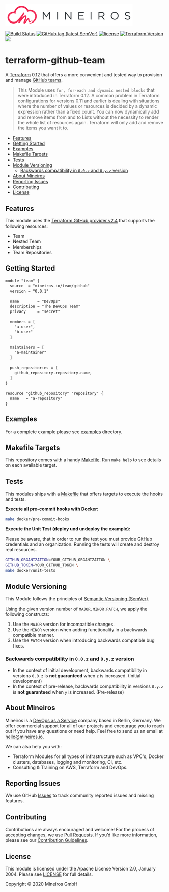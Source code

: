 [<img src="https://raw.githubusercontent.com/mineiros-io/brand/master/mineiros-primary-logo.svg" width="400"/>](https://www.mineiros.io/?ref=terraform-github-team)

[![Build Status](https://mineiros.semaphoreci.com/badges/terraform-github-team/branches/master.svg?style=shields)](https://mineiros.semaphoreci.com/projects/terraform-github-team)
[![GitHub tag (latest SemVer)](https://img.shields.io/github/v/tag/mineiros-io/terraform-github-team.svg?label=latest&sort=semver)](https://github.com/mineiros-io/terraform-github-team/releases)
[![license](https://img.shields.io/badge/license-Apache%202.0-brightgreen.svg)](https://opensource.org/licenses/Apache-2.0)
[![Terraform Version](https://img.shields.io/badge/terraform-~%3E%200.12.20-623CE4.svg)](https://github.com/hashicorp/terraform/releases)
[<img src="https://img.shields.io/badge/slack-@mineiros--community-f32752.svg?logo=slack">](https://join.slack.com/t/mineiros-community/shared_invite/zt-ehidestg-aLGoIENLVs6tvwJ11w9WGg)

# terraform-github-team

A [Terraform](https://www.terraform.io) 0.12 that offers a more convenient and tested way to provision and manage
[GitHub teams](https://help.github.com/en/github/setting-up-and-managing-organizations-and-teams/organizing-members-into-teams).

> This Module uses `for, for-each and dynamic nested blocks` that were introduced in Terraform 0.12.
> A common problem in Terraform configurations for versions 0.11 and earlier is dealing with situations where the number
> of values or resources is decided by a dynamic expression rather than a fixed count.
> You can now dynamically add and remove items from and to Lists without the necessity to render the whole list of
> resources again. Terraform will only add and remove the items you want it to.

- [Features](#features)
- [Getting Started](#getting-started)
- [Examples](#examples)
- [Makefile Targets](#makefile-targets)
- [Tests](#tests)
- [Module Versioning](#module-versioning)
  - [Backwards compatibility in `0.0.z` and `0.y.z` version](#backwards-compatibility-in-00z-and-0yz-version)
- [About Mineiros](#about-mineiros)
- [Reporting Issues](#reporting-issues)
- [Contributing](#contributing)
- [License](#license)

## Features

This module uses the [Terraform GitHub provider v2.4](https://github.com/terraform-providers/terraform-provider-github/releases)
that supports the following resources:

- Team
- Nested Team
- Memberships
- Team Repositories

## Getting Started

```hcl
module "team" {
  source  = "mineiros-io/team/github"
  version = "0.0.1"

  name        = "DevOps"
  description = "The DevOps Team"
  privacy     = "secret"

  members = [
    "a-user",
    "b-user"
  ]

  maintainers = [
    "a-maintainer"
  ]

  push_repositories = [
    github_repository.repository.name,
  ]
}

resource "github_repository" "repository" {
  name   = "a-repository"
}
```

## Examples

For a complete example please see [examples](https://github.com/mineiros-io/terraform-github-team/tree/master/examples) directory.

## Makefile Targets

This repository comes with a handy
[Makefile](https://github.com/mineiros-io/terraform-github-team/blob/master/Makefile).
Run `make help` to see details on each available target.

## Tests

This modules ships with a [Makefile](https://github.com/mineiros-io/terraform-github-team/blob/master/Makefile)
that offers targets to execute the hooks and tests.

**Execute all pre-commit hooks with Docker:**

```bash
make docker/pre-commit-hooks
```

**Execute the Unit Test (deploy und undeploy the example):**

Please be aware, that in order to run the test you must provide GitHub credentials and an organization.
Running the tests will create and destroy real resources.

```bash
GITHUB_ORGANIZATION=YOUR_GITHUB_ORGANIZATION \
GITHUB_TOKEN=YOUR_GITHUB_TOKEN \
make docker/unit-tests
```

## Module Versioning

This Module follows the principles of [Semantic Versioning (SemVer)](https://semver.org/).

Using the given version number of `MAJOR.MINOR.PATCH`, we apply the following constructs:

1. Use the `MAJOR` version for incompatible changes.
1. Use the `MINOR` version when adding functionality in a backwards compatible manner.
1. Use the `PATCH` version when introducing backwards compatible bug fixes.

### Backwards compatibility in `0.0.z` and `0.y.z` version

- In the context of initial development, backwards compatibility in versions `0.0.z` is **not guaranteed** when `z` is
  increased. (Initial development)
- In the context of pre-release, backwards compatibility in versions `0.y.z` is **not guaranteed** when `y` is
  increased. (Pre-release)

## About Mineiros

Mineiros is a [DevOps as a Service](https://www.mineiros.io/?ref=terraform-github-team) company based in Berlin, Germany. We offer commercial support
for all of our projects and encourage you to reach out if you have any questions or need help.
Feel free to send us an email at [hello@mineiros.io](mailto:hello@mineiros.io).

We can also help you with:

- Terraform Modules for all types of infrastructure such as VPC's, Docker clusters,
  databases, logging and monitoring, CI, etc.
- Consulting & Training on AWS, Terraform and DevOps.

## Reporting Issues

We use GitHub [Issues](https://github.com/mineiros-io/terraform-github-team/issues)
to track community reported issues and missing features.

## Contributing

Contributions are always encouraged and welcome! For the process of accepting changes, we use
[Pull Requests](https://github.com/mineiros-io/terraform-github-team/pulls). If you’d like more information, please
see our [Contribution Guidelines](https://github.com/mineiros-io/terraform-github-team/blob/master/CONTRIBUTING.md).

## License

This module is licensed under the Apache License Version 2.0, January 2004.
Please see [LICENSE](https://github.com/mineiros-io/terraform-github-team/blob/master/LICENSE) for full details.

Copyright &copy; 2020 Mineiros GmbH
